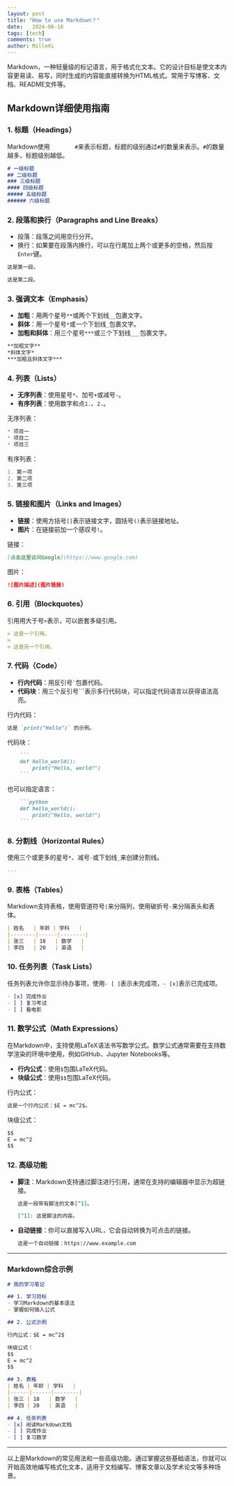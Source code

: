 ```yaml
---
layout: post
title: "How to use Markdown？"
date:   2024-06-16
tags: [tech]
comments: true
author: MilleXi
---
```

Markdown，一种轻量级的标记语言，用于格式化文本。它的设计目标是使文本内容更易读、易写，同时生成的内容能直接转换为HTML格式。常用于写博客、文档、README文件等。
<!-- more -->

## Markdown详细使用指南

### 1. **标题（Headings）**
Markdown使用`        #`来表示标题，标题的级别通过`#`的数量来表示。`#`的数量越多，标题级别越低。

```markdown
# 一级标题
## 二级标题
### 三级标题
#### 四级标题
##### 五级标题
###### 六级标题
```

### 2. **段落和换行（Paragraphs and Line Breaks）**
- 段落：段落之间用空行分开。
- 换行：如果要在段落内换行，可以在行尾加上两个或更多的空格，然后按`Enter`键。

```markdown
这是第一段。

这是第二段。
```

### 3. **强调文本（Emphasis）**
- **加粗**：用两个星号`**`或两个下划线`__`包裹文字。
- **斜体**：用一个星号`*`或一个下划线`_`包裹文字。
- **加粗和斜体**：用三个星号`***`或三个下划线`___`包裹文字。

```markdown
**加粗文字**
*斜体文字*
***加粗且斜体文字***
```

### 4. **列表（Lists）**

- **无序列表**：使用星号`*`、加号`+`或减号`-`。
- **有序列表**：使用数字和点`1.`、`2.`。

无序列表：
```markdown
* 项目一
* 项目二
* 项目三
```

有序列表：
```markdown
1. 第一项
2. 第二项
3. 第三项
```

### 5. **链接和图片（Links and Images）**

- **链接**：使用方括号`[]`表示链接文字，圆括号`()`表示链接地址。
- **图片**：在链接前加一个感叹号`!`。

链接：
```markdown
[点击这里访问Google](https://www.google.com)
```

图片：
```markdown
![图片描述](图片链接)
```

### 6. **引用（Blockquotes）**
引用用大于号`>`表示，可以嵌套多级引用。

```markdown
> 这是一个引用。
> 
> 这是另一个引用。
```

### 7. **代码（Code）**

- **行内代码**：用反引号`` ` ``包裹代码。
- **代码块**：用三个反引号```表示多行代码块，可以指定代码语言以获得语法高亮。

行内代码：
```markdown
这是 `print("Hello")` 的示例。
```

代码块：
```markdown
    ```
    def hello_world():
        print("Hello, world!")
    ```
```

也可以指定语言：
```markdown
    ```python
    def hello_world():
        print("Hello, world!")
    ```
```
   
### 8. **分割线（Horizontal Rules）**
使用三个或更多的星号`*`、减号`-`或下划线`_`来创建分割线。

```markdown
---
```

### 9. **表格（Tables）**
Markdown支持表格，使用管道符号`|`来分隔列，使用破折号`-`来分隔表头和表体。

```markdown
| 姓名   | 年龄 | 学科   |
|--------|------|--------|
| 张三   | 18   | 数学   |
| 李四   | 20   | 英语   |
```

### 10. **任务列表（Task Lists）**
任务列表允许你显示待办事项，使用`- [ ]`表示未完成项，`- [x]`表示已完成项。

```markdown
- [x] 完成作业
- [ ] 复习考试
- [ ] 看电影
```

### 11. **数学公式（Math Expressions）**
在Markdown中，支持使用LaTeX语法书写数学公式。数学公式通常需要在支持数学渲染的环境中使用，例如GitHub、Jupyter Notebooks等。

- **行内公式**：使用`$`包围LaTeX代码。
- **块级公式**：使用`$$`包围LaTeX代码。

行内公式：
```markdown
这是一个行内公式：$E = mc^2$。
```

块级公式：
```markdown
$$
E = mc^2
$$
```

### 12. **高级功能**

- **脚注**：Markdown支持通过脚注进行引用，通常在支持的编辑器中显示为超链接。
  ```markdown
  这是一段带有脚注的文本[^1]。
  
  [^1]: 这是脚注的内容。
  ```

- **自动链接**：你可以直接写入URL，它会自动转换为可点击的链接。
  ```markdown
  这是一个自动链接：https://www.example.com
  ```

---

### Markdown综合示例

```markdown
# 我的学习笔记

## 1. 学习目标
- 学习Markdown的基本语法
- 掌握如何插入公式

## 2. 公式示例

行内公式：$E = mc^2$

块级公式：
$$
E = mc^2
$$

## 3. 表格
| 姓名 | 年龄 | 学科   |
|------|------|--------|
| 张三 | 18   | 数学   |
| 李四 | 20   | 英语   |

## 4. 任务列表
- [x] 阅读Markdown文档
- [ ] 完成作业
- [ ] 复习数学

```

---

以上是Markdown的常见用法和一些高级功能。通过掌握这些基础语法，你就可以开始高效地编写格式化文本，适用于文档编写、博客文章以及学术论文等多种场景。
